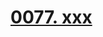 # [0077. xxx](https://github.com/Tdahuyou/TNotes.react/tree/main/0077.%20xxx)

<!-- region:toc -->

<!-- endregion:toc -->
